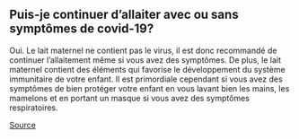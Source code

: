 ## Puis-je continuer d’allaiter avec ou sans symptômes de covid-19?

Oui. Le lait maternel ne contient pas le virus, il est donc recommandé de continuer l’allaitement même si vous avez des symptômes. De plus, le lait maternel contient des éléments qui favorise le développement du système immunitaire de votre enfant.
Il est primordiale cependant si vous avez des symptômes de bien protéger votre enfant en vous lavant bien les mains, les mamelons et en portant un masque si vous avez des symptômes respiratoires.

[Source](https://www.who.int/fr/news-room/q-a-detail/q-a-on-covid-19-pregnancy-childbirth-and-breastfeeding)
